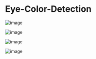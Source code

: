 # Eye-Color-Detection

![image](https://github.com/MertArslanoglu/Eye-Color-Detection/assets/101605281/84e649fa-534e-4944-a175-3986f1dc79ec)

![image](https://github.com/MertArslanoglu/Eye-Color-Detection/assets/101605281/6382e6a2-452b-4e91-84d3-8026507b2ead)

![image](https://github.com/MertArslanoglu/Eye-Color-Detection/assets/101605281/38d217de-d0d7-41c9-bb4b-38b2561fe5d8)

![image](https://github.com/MertArslanoglu/Eye-Color-Detection/assets/101605281/1d0703fe-be07-408a-884c-489024f617be)



